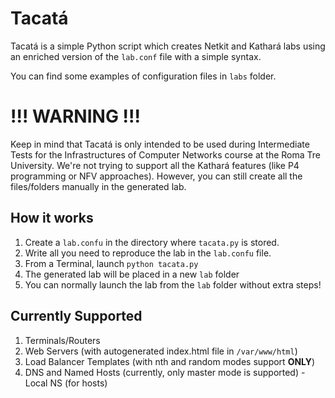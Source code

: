 # Tacatá

Tacatá is a simple Python script which creates Netkit and Kathará labs using an enriched version of the `lab.conf` file with a simple syntax.

You can find some examples of configuration files in `labs` folder.

# !!! WARNING !!!

Keep in mind that Tacatá is only intended to be used during Intermediate Tests for the Infrastructures of Computer Networks course at the Roma Tre University. We're not trying to support all the Kathará features (like P4 programming or NFV approaches). However, you can still create all the files/folders manually in the generated lab.

## How it works

1. Create a `lab.confu` in the directory where `tacata.py` is stored.
2. Write all you need to reproduce the lab in the `lab.confu` file.
3. From a Terminal, launch `python tacata.py`
4. The generated lab will be placed in a new `lab` folder
5. You can normally launch the lab from the `lab` folder without extra steps!

## Currently Supported
1. Terminals/Routers
2. Web Servers (with autogenerated index.html file in `/var/www/html`)
3. Load Balancer Templates (with nth and random modes support **ONLY**)
4. DNS and Named Hosts (currently, only master mode is supported) - Local NS (for hosts)
